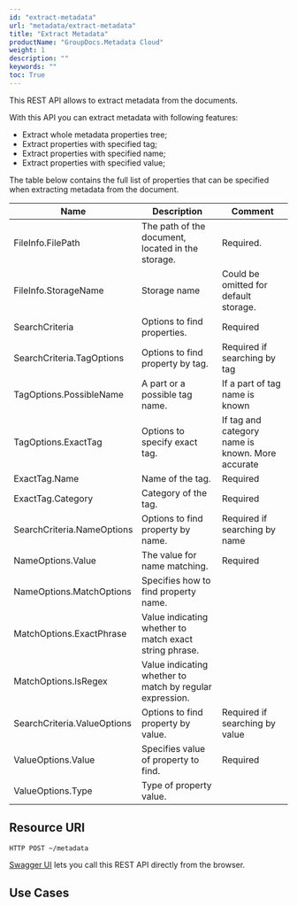 ```yaml
---
id: "extract-metadata"
url: "metadata/extract-metadata"
title: "Extract Metadata"
productName: "GroupDocs.Metadata Cloud"
weight: 1
description: ""
keywords: ""
toc: True
---
```


This REST API allows to extract metadata from the documents.

With this API you can extract metadata with following features:

* Extract whole metadata properties tree;
* Extract properties with specified tag;
* Extract properties with specified name;
* Extract properties with specified value;

The table below contains the full list of properties that can be specified when extracting metadata from the document.

|Name|Description|Comment
|---|---|---
|FileInfo.FilePath|The path of the document, located in the storage. |Required.
|FileInfo.StorageName|Storage name|Could be omitted for default storage.
|SearchCriteria|Options to find properties.|Required
|SearchCriteria.TagOptions|Options to find property by tag.|Required if searching by tag
|TagOptions.PossibleName|A part or a possible tag name.|If a part of tag name is known
|TagOptions.ExactTag|Options to specify exact tag.|If tag and category name is known. More accurate
|ExactTag.Name|Name of the tag.|Required
|ExactTag.Category|Category of the tag.|Required
|SearchCriteria.NameOptions|Options to find property by name.|Required if searching by name
|NameOptions.Value|The value for name matching.|Required
|NameOptions.MatchOptions|Specifies how to find property name.|
|MatchOptions.ExactPhrase|Value indicating whether to match exact string phrase.|
|MatchOptions.IsRegex|Value indicating whether to match by regular expression.|
|SearchCriteria.ValueOptions|Options to find property by value.|Required if searching by value
|ValueOptions.Value|Specifies value of property to find.|Required
|ValueOptions.Type|Type of property value.|

## Resource URI

```html
HTTP POST ~/metadata
```

[Swagger UI](https://apireference.groupdocs.cloud/metadata/#/Metadata/Extract) lets you call this REST API directly from the browser.  

## Use Cases
